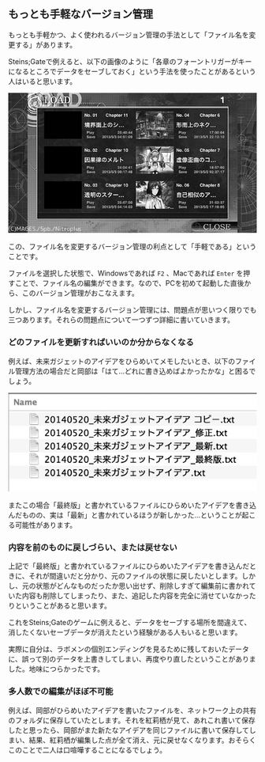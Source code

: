 もっとも手軽なバージョン管理
----------------------------

もっとも手軽かつ、よく使われるバージョン管理の手法として「ファイル名を変更する」があります。

Steins;Gateで例えると、以下の画像のように「各章のフォーントリガーがキーになるところでデータをセーブしておく」という手法を使ったことがあるという人はいると思います。

![Steins;Gateロード画面](images/ch1/nitro-steins-gate_load.jpg)

この、ファイル名を変更するバージョン管理の利点として「手軽である」ということです。

ファイルを選択した状態で、Windowsであれば `F2` 、Macであれば `Enter`
を押すことで、ファイル名の編集ができます。なので、PCを初めて起動した直後から、このバージョン管理がおこなえます。

しかし、ファイル名を変更するバージョン管理には、問題点が思いつく限りでも三つあります。それらの問題点について一つずつ詳細に書いていきます。

### どのファイルを更新すればいいのか分からなくなる

例えば、未来ガジェットのアイデアをひらめいてメモしたいとき、以下のファイル管理方法の場合だと岡部は「はて…どれに書き込めばよかったかな」と困るでしょう。

![未来ガジェットのアイデアをあちこちに書いてしまった例](images/ch1/gadget_idea.jpg)

またこの場合「最終版」と書かれているファイルにひらめいたアイデアを書き込んだものの、実は「最新」と書かれているほうが新しかった…ということが起こる可能性があります。

### 内容を前のものに戻しづらい、または戻せない

上記で「最終版」と書かれているファイルにひらめいたアイデアを書き込んだときに、それが間違いだと分かり、元のファイルの状態に戻したいとします。しかし、元の状態がどんなものだったか思い出せず、削除しすぎて編集前に書かれていた内容も削除してしまったり、また、追記した内容を完全に消せていなかったりということがあると思います。

これをSteins;Gateのゲームに例えると、データをセーブする場所を間違えて、消したくないセーブデータが消えたという経験がある人もいると思います。

実際に自分は、ラボメンの個別エンディングを見るために残しておいたデータに、誤って別のデータを上書きしてしまい、再度やり直したということがありました。地味につらかったです。

### 多人数での編集がほぼ不可能

例えば、岡部がひらめいたアイデアを書いたファイルを、ネットワーク上の共有のフォルダに保存していたとします。それを紅莉栖が見て、あれこれ書いて保存したと思ったら、岡部がまた新たなアイデアを同じファイルに書いて保存してしまい、結果、紅莉栖が編集した点が全て消え、元に戻せなくなります。おそらくこのことで二人は口喧嘩することになるでしょう。
